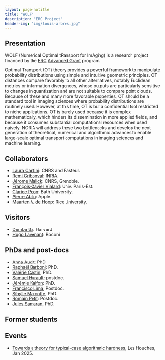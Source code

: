 ```yaml
---
layout: page-notitle
title: "WOLF"
description: "ERC Project"
header-img: "img/louis-arbres.jpg"
---
```



Presentation
-------------------
WOLF (Numerical Optimal tRansport for ImAging) is a research project financed by the [ERC](http://erc.europa.eu/) [Advanced Grant](https://erc.europa.eu/apply-grant/advanced-grant) program. 


Optimal Transport (OT) theory provides a powerful framework to manipulate probability distributions using simple and intuitive geometric principles. OT distances compare favorably to all other alternatives, notably Euclidean metrics or information divergences, whose outputs are particularly sensitive to changes in quantization and are not suitable to compare point clouds. Because of these and many more favorable properties, OT should be a standard tool in imaging sciences where probability distributions are routinely used. However, at this time, OT is but a confidential tool restricted to niche applications. OT is barely used because it is complex mathematically, which hinders its dissemination in more applied fields, and because it consumes substantial computational resources when used naively. NORIA will address these two bottlenecks and develop the next generation of theoretical, numerical and algorithmic advances to enable large-scale optimal transport computations in imaging sciences and machine learning.

Collaborators
-------------------

* [Laura Cantini](https://research.pasteur.fr/fr/member/laura-cantini/): CNRS and Pasteur.
* [Remi Gribonval](https://people.irisa.fr/Remi.Gribonval/): INRIA.
* [Jérome Malick](https://ljk.imag.fr/membres/Jerome.Malick/): CNRS, Grenoble.
* [François-Xavier Vialard](https://www.ceremade.dauphine.fr/~vialard/): Univ. Paris-Est.
* [Clarice Poon](https://cmhsp2.github.io/): Bath University.
* [Pierre Ablin](https://pierreablin.com/): Apple.
* [Maarten V. de Hoop](https://maartendehoop.rice.edu/): Rice University.

Visitors
-------------------

* [Demba Ba](https://seas.harvard.edu/person/demba-ba): Harvard
* [Hugo Lavenant](https://hugolav.github.io/): Boconi

PhDs and post-docs
-------------------

* [Anna Audit](): PhD
* [Raphaël Barboni](https://scholar.google.com/citations?user=tEu2ONgAAAAJ&hl=en): PhD.
* [Valérie Castin](https://samuelhurault.netlify.app/), PhD.
* [Samuel Hurault](): postdoc.
* [Jérémie Kalfon](https://www.jkobject.com/): PhD.
* [Francisco Lima](https://www.it.pt/Members/Index/35492), Postdoc.
* [Sibylle Marcotte](https://www.math.ens.psl.eu/instructor/sibylle-marcotte/), PhD.
* [Romain Petit](https://rpetit.github.io/): Postdoc.
* [Jules Samaran](https://github.com/jules-samaran), PhD.

Former students
-------------------


Events
-------------------

* [Towards a theory for typical-case algorithmic hardness](https://leshouches-algorithms.github.io/), Les Houches, Jan 2025.